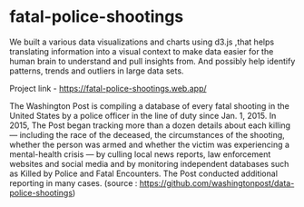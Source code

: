 # fatal-police-shootings

We built a various data visualizations and charts using d3.js ,that helps translating information into a visual context to make data easier for the human brain to understand and pull insights from. And possibly help identify patterns, trends and outliers in large data sets.

Project link -  https://fatal-police-shootings.web.app/ 

The Washington Post is compiling a database of every fatal shooting in the United States by a police officer in the line of duty since Jan. 1, 2015.
In 2015, The Post began tracking more than a dozen details about each killing — including the race of the deceased, the circumstances of the shooting, whether the person was armed and whether the victim was experiencing a mental-health crisis — by culling local news reports, law enforcement websites and social media and by monitoring independent databases such as Killed by Police and Fatal Encounters. The Post conducted additional reporting in many cases. (source : https://github.com/washingtonpost/data-police-shootings)






